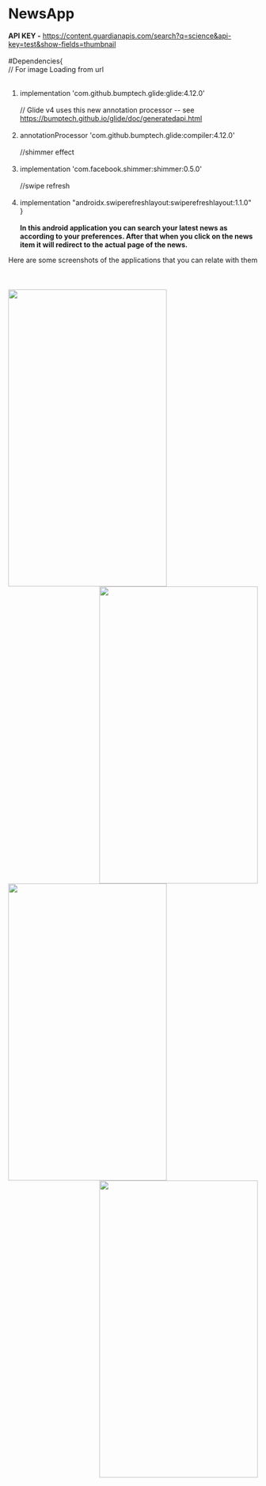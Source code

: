 # NewsApp
**API KEY -** https://content.guardianapis.com/search?q=science&api-key=test&show-fields=thumbnail <br><br>
#Dependencies{ <br>
  // For image Loading from url <br> <br>
   1. implementation 'com.github.bumptech.glide:glide:4.12.0' <br> <br>
    // Glide v4 uses this new annotation processor -- see https://bumptech.github.io/glide/doc/generatedapi.html <br> <br>
  2.  annotationProcessor 'com.github.bumptech.glide:compiler:4.12.0' <br> <br>
    //shimmer effect <br> <br>
  3.  implementation 'com.facebook.shimmer:shimmer:0.5.0' <br> <br>
    //swipe refresh <br> <br>
  4.  implementation "androidx.swiperefreshlayout:swiperefreshlayout:1.1.0" <br>
}
<br><br>
**In this android application you can search your latest news as according to your preferences. After that when you click on the news item it will redirect to the actual page of the news.**

   Here are some screenshots of the applications that you can relate with them<br><br><br>
</br>
 <img align ="left" src="https://raw.githubusercontent.com/Uddhav2404/NewsApp/master/newspic/Screenshot1.png" width="320" height="600" />
  <img align="right" src="https://raw.githubusercontent.com/Uddhav2404/NewsApp/master/newspic/Screenshot2.png" width="320" height="600" />
  </br>
   <img align ="left" src="https://raw.githubusercontent.com/Uddhav2404/NewsApp/master/newspic/Screenshot3.png" width="320" height="600" />
    <img align="right" src="https://raw.githubusercontent.com/Uddhav2404/NewsApp/master/newspic/Screenshot4.png" width="320" height="600" />
